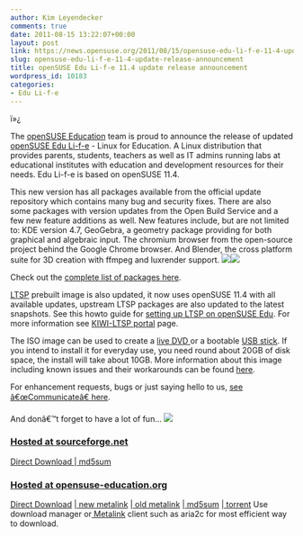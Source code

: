 ```yaml
---
author: Kim Leyendecker
comments: true
date: 2011-08-15 13:22:07+00:00
layout: post
link: https://news.opensuse.org/2011/08/15/opensuse-edu-li-f-e-11-4-update-release-announcement/
slug: opensuse-edu-li-f-e-11-4-update-release-announcement
title: openSUSE Edu Li-f-e 11.4 update release announcement
wordpress_id: 10183
categories:
- Edu Li-f-e
---
```


ï»¿

The [openSUSE Education](http://en.opensuse.org/Portal:Education) team is proud to announce the release of updated [openSUSE Edu Li-f-e](http://en.opensuse.org/openSUSE:Education-Li-f-e) - Linux for Education. A Linux distribution that provides parents,  students, teachers as well as IT admins running labs at educational  institutes with education and development resources for their needs. Edu  Li-f-e is based on openSUSE 11.4.
<!-- more -->
This  new version has all packages available from the official update  repository which contains many bug and security fixes. There are also  some packages with version updates from the Open Build Service and a few  new feature additions as well. New features include, but are not  limited to: KDE version 4.7, GeoGebra, a geometry package providing for  both graphical and algebraic input. The chromium browser from the  open-source project behind the Google Chrome browser. And Blender, the cross platform suite for 3D creation with ffmpeg and luxrender support.
![](https://lh5.googleusercontent.com/Vb8xoKQKIoArea7KzNr3KFluricQaIPDBM3xyqxOmEG4SjphgFN1011QDwCYcqGFKUiNkiLgyezmHJAxaLkrHFlX_hZbO213hV4eZT5Sns4PGWXyW3k)![](https://lh3.googleusercontent.com/hTh2MdJW0YcGRU-G4Au1tTfewcAgZj-sY0D-k-EdIL23MAKjdwRZw_4KhEf_R_weY2ISsIKhWt58fzW5AK87h-vzNQ1B0BZWcSl-gbSVg3yrUMtOPYg)

Check out the [complete list of packages here](http://www.opensuse-education.org/%7Ecyberorg/opensuse-edu-packages.html).

[LTSP](http://ltsp.org/) prebuilt image is also updated, it now uses openSUSE 11.4 with all  available updates, upstream LTSP packages are also updated to the latest  snapshots. See this howto guide for [setting up LTSP on openSUSE Edu](http://en.opensuse.org/SDB:LTSP_quick_start_11.4_Edu). For more information see [KIWI-LTSP portal](http://en.opensuse.org//Portal:KIWI-LTSP) page.

The ISO image can be used to create a [live DVD ](http://en.opensuse.org/SDB:Download_help#Burn_the_ISO_image.28s.29)or a bootable [USB stick](http://en.opensuse.org/Live_USB_stick).  If you intend to install it for everyday use, you need round about 20GB  of disk space, the install will take about 10GB. More information about  this image including known issues and their workarounds can be found [here](http://en.opensuse.org/openSUSE:Education-Li-f-e).

For enhancement requests, bugs or just saying hello to us, [see â€œCommunicateâ€ here](http://en.opensuse.org/Portal:Education).

And donâ€™t forget to have a lot of fun...
![](https://lh4.googleusercontent.com/7ImLpQ_ww1Cjv5f0xwU3crJ4z81CUFNSAY9LYfSImiHI1zFN96lyZSIsrrxF0FfPKpnAIKl62XPquvXlzf6Ti1KwEfRsVNRCE2DuzkRuEE4J1ab-nco)


### [Hosted at sourceforge.net](https://sourceforge.net/projects/opensuse-edu/)


[Direct Download ](http://sourceforge.net/projects/opensuse-edu/files/download/ISOs/openSUSE-Edu-li-f-e-11.4-3-i686.iso/download)|[ md5sum](http://sourceforge.net/projects/opensuse-edu/files/download/ISOs/openSUSE-Edu-li-f-e-11.4-3-i686.iso.md5/download)[](http://sourceforge.net/projects/opensuse-edu/files/ISOs/openSUSE-Edu-li-f-e-11.4-1-i686.iso.md5/download)


### [Hosted at opensuse-education.org](http://www.opensuse-education.org/download/ISOs/)


[Direct Download](http://www.opensuse-education.org/download/ISOs/openSUSE-Edu-li-f-e-11.4-latest-i686.iso) |[ new metalink](http://www.opensuse-education.org/download/ISOs/openSUSE-Edu-li-f-e-11.4-1-i686.iso.meta4) |[ old metalink](http://www.opensuse-education.org/download/ISOs/openSUSE-Edu-li-f-e-11.4-latest-i686.iso.metalink) |[ md5sum](http://www.opensuse-education.org/download/ISOs/openSUSE-Edu-li-f-e-11.4-latest-i686.iso.md5) |[ torrent](http://www.opensuse-education.org/download/ISOs/openSUSE-Edu-li-f-e-11.4-latest-i686.iso.torrent)[](http://www.opensuse-education.org/download/ISOs/openSUSE-Edu-li-f-e-11.4-1-i686.iso.torrent)
Use download manager or[ Metalink](http://en.opensuse.org/SDB:Metalink) client such as aria2c for most efficient way to download.
